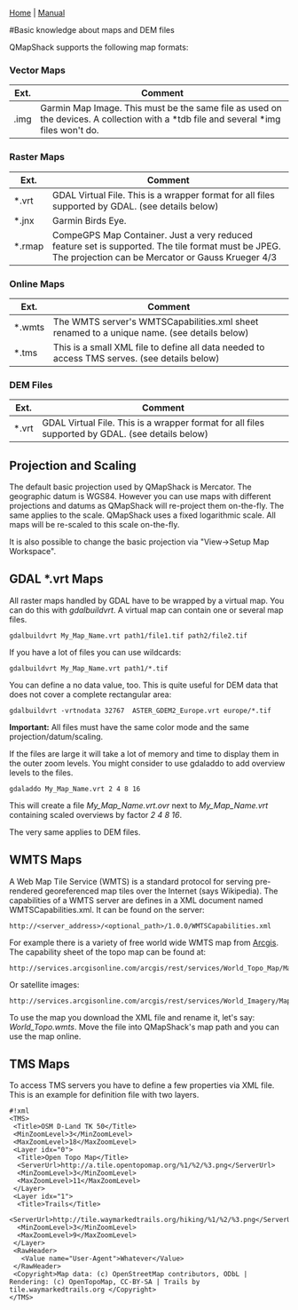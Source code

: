 [Home](Home) | [Manual](DocMain)

#Basic knowledge about maps and DEM files

QMapShack supports the following map formats:

### Vector Maps

 Ext.   | Comment
--------|-------------
.img    | Garmin Map Image. This must be the same file as used on the devices. A collection with a \*tdb file and several \*img files won't do.

### Raster Maps

 Ext.   | Comment
--------|-------------
*.vrt   | GDAL Virtual File. This is a wrapper format for all files supported by GDAL. (see details below)
*.jnx   | Garmin Birds Eye.
*.rmap  | CompeGPS Map Container. Just a very reduced feature set is supported. The tile format must be JPEG. The projection can be Mercator or Gauss Krueger 4/3

### Online Maps

 Ext.   | Comment
--------|-------------
*.wmts | The WMTS server's WMTSCapabilities.xml sheet renamed to a unique name. (see details below)
*.tms | This is a small XML file to define all data needed to access TMS serves. (see details below)

### DEM Files
 
 Ext.   | Comment
--------|-------------
*.vrt | GDAL Virtual File. This is a wrapper format for all files supported by GDAL. (see details below)


## Projection and Scaling

The default basic projection used by QMapShack is Mercator. The geographic datum is WGS84. However you can use maps with different projections and datums as QMapShack will re-project them on-the-fly. The same applies to the scale. 
QMapShack uses a fixed logarithmic scale. All maps will be re-scaled to this scale on-the-fly. 

It is also possible to change the basic projection via "View->Setup Map Workspace".

## GDAL *.vrt Maps

All raster maps handled by GDAL have to be wrapped by a virtual map. You can do this with _gdalbuildvrt_. 
A virtual map can contain one or several map files.

    gdalbuildvrt My_Map_Name.vrt path1/file1.tif path2/file2.tif

If you have a lot of files you can use wildcards:

    gdalbuildvrt My_Map_Name.vrt path1/*.tif

You can define a no data value, too. This is quite useful for DEM data that does not cover a complete rectangular area:

    gdalbuildvrt -vrtnodata 32767  ASTER_GDEM2_Europe.vrt europe/*.tif




**Important:** All files must have the same color mode and the same projection/datum/scaling.

If the files are large it will take a lot of memory and time to display them in the outer zoom levels. 
You might consider to use gdaladdo to add overview levels to the files. 

    gdaladdo My_Map_Name.vrt 2 4 8 16

This will create a file _My_Map_Name.vrt.ovr_ next to _My_Map_Name.vrt_ containing scaled overviews by factor 
_2 4 8 16_.

The very same applies to DEM files.

## WMTS Maps

A Web Map Tile Service (WMTS) is a standard protocol for serving pre-rendered georeferenced map tiles over the Internet (says Wikipedia). The capabilities of a WMTS server are defines in a XML document named WMTSCapabilities.xml. It can be found on the server:

    http://<server_address>/<optional_path>/1.0.0/WMTSCapabilities.xml

For example there is a variety of free world wide WMTS map from [Arcgis](http://services.arcgisonline.com/arcgis/rest/services). The capability sheet of the topo map can be found at:

    http://services.arcgisonline.com/arcgis/rest/services/World_Topo_Map/MapServer/WMTS/1.0.0/WMTSCapabilities.xml

Or satellite images:

    http://services.arcgisonline.com/arcgis/rest/services/World_Imagery/MapServer/WMTS/1.0.0/WMTSCapabilities.xml

To use the map you download the XML file and rename it, let's say: _World_Topo.wmts_. Move the file into QMapShack's map path and you can use the map online.

## TMS Maps

To access TMS servers you have to define a few properties via XML file.  This is an example for definition file with two layers.

```
#!xml
<TMS>
 <Title>OSM D-Land TK 50</Title>
 <MinZoomLevel>3</MinZoomLevel>
 <MaxZoomLevel>18</MaxZoomLevel>
 <Layer idx="0">
  <Title>Open Topo Map</Title>
  <ServerUrl>http://a.tile.opentopomap.org/%1/%2/%3.png</ServerUrl>
  <MinZoomLevel>3</MinZoomLevel>
  <MaxZoomLevel>11</MaxZoomLevel>
 </Layer>
 <Layer idx="1">
  <Title>Trails</Title>
  <ServerUrl>http://tile.waymarkedtrails.org/hiking/%1/%2/%3.png</ServerUrl>
  <MinZoomLevel>3</MinZoomLevel>
  <MaxZoomLevel>9</MaxZoomLevel>
 </Layer>
 <RawHeader>
   <Value name="User-Agent">Whatever</Value>
 </RawHeader>
 <Copyright>Map data: (c) OpenStreetMap contributors, ODbL | Rendering: (c) OpenTopoMap, CC-BY-SA | Trails by tile.waymarkedtrails.org </Copyright>
</TMS>
```
**<Title>** This tag is currently of no use and just for backward compatibility to QLandkarte

**<Copyright>** A copyright notice for the maps displayed.

**<RawHeader>** An optional list of name/value pairs to be inserted into the HTTP header of the request. Some servers want to see special value here.

**<MinZoomLevel>** Can bee 0..17. 0 is the most detailed level. Below this level tiles from the specified level will be taken and scaled.

**<MaxZoomLevel>** Can be 1..18. 1 is the most detailed level. Above this level the map will not be drawn.

MinZoomLevel and MaxZoomLevel will be taken as default for the layers. _Note_: zoom level = 18 - map level

**<Layer idx="0">** Specifies a layer. **idx** gives the order to display layers. 0 is first.

On each layer you can define:

**<Title>** A name for the layer. If no title is given "Layer" with the index number is used.
  
**<ServerUrl>** This is the servers URL with placeholders. %1 is for the map level (z), %2 for the column (x) and %3 for the row (y)

**<MinZoomLevel>** Override the default MinZoomLevel for this layer.

**<MaxZoomLevel>** Override the default MaxZoomLevel for this layer.

Next to the normal TMS naming scheme for URLs the URL can be formed by a bit of JavaScript. Here is an example for Microsoft's Bing:

```
#!xml
<TMS>
<Title>Bing</Title>
<Layer idx="0">
<Script><![CDATA[
(
function convert(z1, x1, y1)
{
  serverpart = 0
  serverpart = (serverpart + 1) % 4;
  function encodeQuadTree(zoom, tilex, tiley)
  {
    var tileNum = []
    for (var i = zoom - 1; i >= 0; i--)
    {
      var num = (tilex % 2) | ((tiley % 2) << 1);
      tileNum[i] = new String(num);
      tilex >>= 1;
      tiley >>= 1;
    }
    return tileNum.join("");
  }
  return "http://ecn.t" + serverpart + ".tiles.virtualearth.net/tiles/a" + encodeQuadTree(z1,x1,y1) + ".jpeg?g=1036";
}
)
]]></Script>
</Layer>
<Copyright>Microsoft - Bing</Copyright>
</TMS>
```
Instead of a **<ServerUrl>** the layer has a **<Script>** tag with Java code.


## Sources of Maps and DEM files

A nice collection of Garmin vector maps can be found at [_Freizeitkarte OSM_](http://www.freizeitkarte-osm.de/). 
Next to ready to use maps they publish their tool chain, too. With the tool chain you can produce your 
own OSM based maps for any region. 

Still the best place to look for DEM data is [VIEWFINDER PANORAMAS](http://www.viewfinderpanoramas.org/). 

